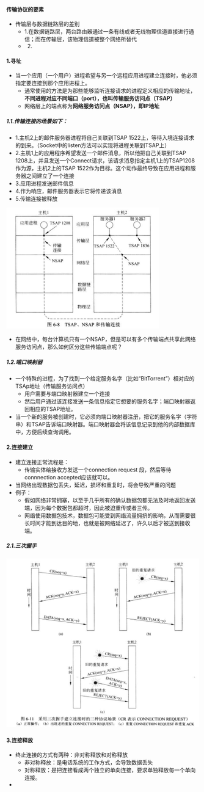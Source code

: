 #### 传输协议的要素

- 传输层与数据链路层的差别
  - 1.在数据链路层，两台路由器通过一条有线或者无线物理信道直接进行通信；而在传输层，该物理信道被整个网络所替代
  - 2.

#### 1.寻址

- 当一个应用（一个用户）进程希望与另一个远程应用进程建立连接时，他必须指定要连接到那个应用进程上。
  - 通常使用的方法是为那些能够监听连接请求的进程定义相应的传输地址，**不同进程对应不同端口（port），也叫传输服务访问点（TSAP）**
  - 网络层上的端点称为**网络服务访问点（NSAP），即IP地址**

##### 1.1.传输连接的场景如下：

- 1.主机2上的邮件服务器进程将自己关联到TSAP 1522上，等待入境连接请求的到来。（Socket中的listen方法可以实现将进程关联到TSAP上）
- 2.主机1上的应用程序希望发送一个邮件消息，所以他把自己关联到TSAP 1208上，并且发送一个Connect请求，该请求消息指定主机1上的TSAP1208 作为源，主机2上的TSAP 1522作为目标。这个动作最终导致在应用进程和服务器之间建立了一个连接
- 3.应用进程发送邮件信息
- 4.作为响应，邮件服务器表示它将传递该消息
- 5.传输连接被释放

<img src="./res2/1.传输服务点与网络服务点.png" alt="1.传输服务点与网络服务点" style="zoom:50%;" />

- 在网络中，每台计算机只有一个NSAP，但是可以有多个传输端点共享此网络服务访问点，那么如何区分这些传输端点呢？

##### 1.2.端口映射器

- 一个特殊的进程，为了找到一个给定服务名字（比如“BitTorrent”）相对应的TSAp地址（传输服务访问点）
  - 用户需要与端口映射器建立一个连接
  - 然后用户通过该连接发送一条信息指定它想要的服务名字；端口映射器返回相应的TSAP地址。
- 当一个新的服务被创建时，它必须向端口映射器注册，把它的服务名字（字符串）和TSAP告诉端口映射器。端口映射器会将该信息记录到他的内部数据库中，方便后续查询调用。

#### 2.连接建立

- 建立连接正常流程是：
  - 传输实体给接收方发送一个connection request 段，然后等待connnection accepted应该就可以。
- 当网络出现数据包丢失，延迟，损坏和重复时，将会导致严重的问题
- 例子：
  - 假如网络非常拥塞，以至于几乎所有的确认数据包都无法及时地返回发送端，因为每个数据包都超时，因此被迫重传或者三传。
  - 网络使用数据包技术，数据包可能受到网络流量拥挤的影响，从而需要很长时间才能到达目的地，也就是被网络延迟了，许久以后才被送到接收端。

##### 2.1.三次握手

<img src="./res2/2.TCP三次握手不同情况处理.png" alt="2.TCP三次握手不同情况处理" style="zoom:50%;" />

#### 3.连接释放

- 终止连接的方式有两种：非对称释放和对称释放
  - 非对称释放：是电话系统的工作方式，会导致数据丢失
  - 对称释放：是把连接看成两个独立的单向连接，要求单独释放每一个单向连接。
- 















